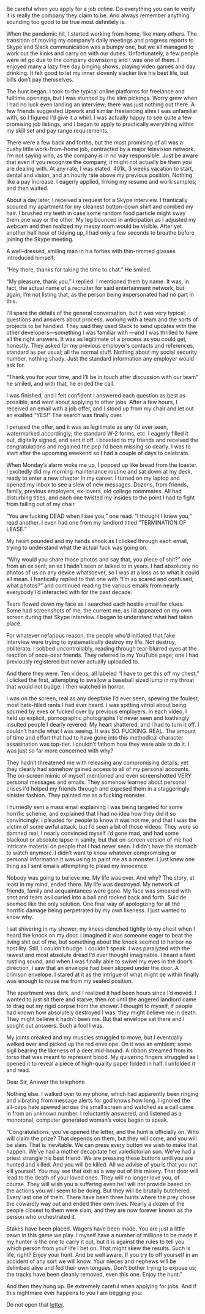 Be careful when you apply for a job online. Do everything you can to verify it is really the company they claim to be. And always remember anything sounding too good to be true most definitely is. 

When the pandemic hit, I started working from home, like many others. The transition of moving my company’s daily meetings and progress reports to Skype and Slack communication was a bumpy one, but we all managed to work out the kinks and carry on with our duties. Unfortunately, a few people were let go due to the company downsizing and I was one of them. I enjoyed many a lazy free day binging shows, playing video games and day drinking. It felt good to let my inner slovenly slacker live his best life, but bills don’t pay themselves.

The hunt began. I took to the typical online platforms for freelance and fulltime openings, but I was stunned by the slim pickings. Worry grew when I had no luck even landing an interview; there was  just nothing out there. A few friends suggested Upwork and similar freelancing sites I was unfamiliar with, so I figured I’d give it a whirl. I was actually happy to see quite a few promising job listings, and I began to apply to practically everything within my skill set and pay range requirements.

There were a few back and forths, but the most promising of all was a cushy little work-from-home job, contracted by a major television network. I’m not saying who, as the company is in no way responsible. Just be aware that even if you recognize the company, it might not actually be them you are dealing with. At any rate, I was elated. 401k, 3 weeks vacation to start, dental and vision, and an hourly rate above my previous position. Nothing like a pay increase. I eagerly applied, linking my resume and work samples; and then waited.

About a day later, I received a request for a Skype interview. I frantically scoured my apartment for my cleanest button-down shirt and combed my hair. I brushed my teeth in case some random food particle might sway them one way or the other. My leg bounced in anticipation as I adjusted my webcam and then realized my messy room would be visible. After yet another half hour of tidying up, I had only a few seconds to breathe before joining the Skype meeting. 

A well-dressed, smiling man in his forties with thin-rimmed glasses introduced himself:

“Hey there, thanks for taking the time to chat.” He smiled.

“My pleasure, thank you,” I replied. I mentioned them by name. It was, in fact, the actual name of a recruiter for said entertainment network, but again, I’m not listing that, as the person being impersonated had no part in this.

I’ll spare the details of the general conversation, but it was very typical; questions and answers about process, working with a team and the sorts of projects to be handled. They said they used Slack to send updates with the other developers—something I was familiar with —and I was thrilled to have all the right answers. It was as legitimate of a process as you could get, honestly. They asked for my previous employer’s contacts and references, standard as per usual; all the normal stuff. Nothing about my social security number, nothing shady. Just the standard information any employer would ask for.

“Thank you for your time, and I’ll be in touch after discussion with our team” he smiled, and with that, he ended the call.

I was finished, and I felt confident I answered each question as best as possible, and went about applying to other jobs. After a few hours, I received an email with a job offer, and I stood up from my chair and let out an exalted “YES!” The search was finally over.

I perused the offer, and it was as legitimate as any I’d ever seen, watermarked accordingly; the standard W-2 forms, etc. I eagerly filled it out, digitally signed, and sent it off. I boasted to my friends and received the congratulations and regained the pep I’d been missing so dearly. I was to start after the upcoming weekend so I had a couple of days to celebrate. 

When Monday’s alarm woke me up, I popped up like bread from the toaster. I excitedly did my morning maintenance routine and sat down at my desk, ready to enter a new chapter in my career. I turned on my laptop and opened my inbox to see a slew of new messages. Dozens, from friends, family, previous employers, ex-lovers, old college roommates. All had disturbing titles, and each one twisted my insides to the point I had to fight from falling out of my chair. 

“You are fucking DEAD when I see you,” one read. “I thought I knew you,” read another. I even had one from my landlord titled “TERMINATION OF LEASE.”

My heart pounded and my hands shook as I clicked through each email, trying to understand what the actual fuck was going on.

“Why would you share those photos and say that, you piece of shit?” one from an ex sent; an ex I hadn’t seen or talked to in years. I had absolutely no photos of us on any device whatsoever, so I was at a loss as to what it could all mean. I frantically replied to that one with “I’m so scared and confused, what photos?” and continued reading the various emails from nearly everybody I’d interacted with for the past decade.

Tears flowed down my face as I searched each hostile email for clues. Some had screenshots of me, the current me, as I’d appeared on my own screen during that Skype interview. I began to understand what had taken place.

For whatever nefarious reason, the people who’d initiated that fake interview were trying to systematically destroy my life. Not destroy, obliterate. I sobbed uncontrollably, reading through tear-blurred eyes at the reaction of once-dear friends. They referred to my YouTube page; one I had previously registered but never actually uploaded to.

And there they were. Ten videos, all labeled “I have to get this off my chest,” I clicked the first, attempting to swallow a baseball sized lump in my throat that would not budge. I then watched in horror. 

I was on the screen, real as any deepfake I’d ever seen, spewing the foulest, most hate-filled rants I had ever heard. I was spitting vitriol about being spurned by exes or fucked over by previous employers. In each video, I held up explicit, pornographic photographs I’d never seen and loathingly insulted people I dearly revered. My heart shattered, and I had to turn it off. I couldn’t handle what I was seeing. It was SO. FUCKING. REAL. The amount of time and effort that had to have gone into this methodical character assasination was top-tier. I couldn’t fathom how they were able to do it. I was just so far more concerned with why?

They hadn’t threatened me with releasing any compromising details, yet they clearly had somehow gained access to all of my personal accounts. The on-screen mimic of myself mentioned and even screenshotted VERY personal messages and emails. They somehow learned about personal crises I'd helped my friends through and exposed them in a staggeringly sinister fashion. They painted me as a fucking monster.

I hurriedly sent a mass email explaining I was being targeted for some horrific scheme, and explained that I had no idea how they did it so convincingly. I pleaded for people to know it was not me, and that I was the victim of some awful attack, but I’d seen a bit of those videos: They were so damned real, I nearly convinced myself I’d gone mad, and had some blackout or absolute lapse in sanity, but that on-screen version of me had intricate material on people that I had never seen. I didn't have the stomach to watch anymore. I didn’t want to know whatever compromising or personal information it was using to paint me as a monster. I just knew one thing as I sent emails attempting to plead my innocence. 

Nobody was going to believe me. My life was over. And why? The story, at least in my mind, ended there. My life was destroyed. My network of friends, family and acquaintances were gone. My face was smeared with snot and tears as I curled into a ball and rocked back and forth. Suicide seemed like the only solution. One final way of apologizing for all the horrific damage being perpetrated by my own likeness. I just wanted to know why.

I sat shivering in my shower, my knees clenched tightly to my chest when I heard the knock on my door. I imagined it was someone eager to beat the living shit out of me, but something about the knock seemed to harbor no hostility. Still, I couldn't budge. I couldn't speak. I was paralyzed with the rawest and most absolute dread I’d ever thought imaginable. I heard a faint rustling sound, and when I was finally able to swivel my eyes in the door’s direction, I saw that an envelope had been slipped under the door. A crimson envelope. I stared at it as the intrigue of what might be within finally was enough to rouse me from my seated position.

The apartment was dark, and I realized it had been hours since I’d moved. I wanted to just sit there and starve, then rot until the angered landlord came to drag out my rigid corpse from the shower. I thought to myself, if people had known how absolutely destroyed I was, they might believe me in death. They might believe it hadn’t been me. But that envelope sat there and I sought out answers. Such a fool I was.

My joints creaked and my muscles struggled to move, but I eventually walked over and picked up the red envelope. On it was an emblem; some sigil bearing the likeness of a deer mid-bound. A ribbon streamed from its torso that was meant to represent blood. My quivering fingers struggled as I opened it to reveal a piece of high-quality paper folded in half. I unfolded it and read.

Dear Sir,
Answer the telephone

Nothing else. I walked over to my phone, which had apparently been ringing and vibrating from message alerts for god knows how long. I ignored the all-caps hate spewed across the small screen and watched as a call came in from an unknown number. I reluctantly answered, and listened as a monotonal, computer generated woman’s voice began to speak.

“Congratulations, you’ve opened the letter, and the hunt is officially on. Who will claim the prize? That depends on them, but they will come, and you will be slain. That is inevitable. We can press every button we wish to make that happen. We’ve had a mother decapitate her valedictorian son. We’ve had a priest strangle his best friend. We are pressing these buttons until you are hunted and killed. And you will be killed. All we advise of you is that you not kill yourself. You may see that exit as a way out of this misery. That door will lead to the death of your loved ones. They will no longer love you, of course. They will wish you a suffering even hell will not provide based on the actions you will seem to be doing. But they will be brutally butchered. Every last one of them. There have been three hunts where the prey chose the cowardly way out and ended their own lives. Nearly a dozen of the people closest to them were slain, and they are now forever known as the person who orchestrated it.

Stakes have been placed. Wagers have been made. You are just a little pawn in this game we play. I myself have a number of millions to be made if my hunter is the one to carry it out, but it is against the rules to tell you which person from your life I bet on. That might skew the results. Such is life, right? Enjoy your hunt. And be well aware. If you try to off yourself in an accident of any sort we will know. Your nieces and nephews will be delimbed alive and fed their own tongues. Don’t bother trying to expose us; the tracks have been cleanly removed, even this one. Enjoy the hunt.”

And then they hung up. Be extremely careful when applying for jobs. And if this nightmare ever happens to you I am begging you: 

Do not open that [letter](https://www.reddit.com/user/mrmichaelsquid).